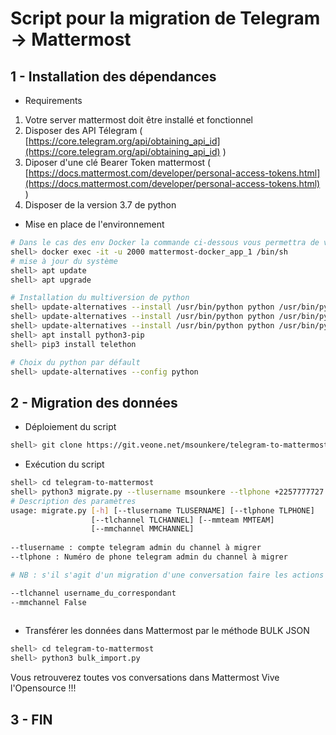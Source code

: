
# Script pour la migration de Telegram -> Mattermost
## 1 - Installation des dépendances
- Requirements
 1. Votre server mattermost doit être installé et fonctionnel  
 2. Disposer des API Télegram ( [https://core.telegram.org/api/obtaining_api_id](https://core.telegram.org/api/obtaining_api_id) )
 3. Diposer  d'une clé Bearer Token mattermost ( [https://docs.mattermost.com/developer/personal-access-tokens.html](https://docs.mattermost.com/developer/personal-access-tokens.html) )
 4. Disposer de la version 3.7 de python

- Mise en place de l'environnement
```bash
# Dans le cas des env Docker la commande ci-dessous vous permettra de vous connecter à votre docker
shell> docker exec -it -u 2000 mattermost-docker_app_1 /bin/sh
# mise à jour du système
shell> apt update
shell> apt upgrade

# Installation du multiversion de python
shell> update-alternatives --install /usr/bin/python python /usr/bin/python2.7 1
shell> update-alternatives --install /usr/bin/python python /usr/bin/python3.6 2
shell> update-alternatives --install /usr/bin/python python /usr/bin/python3.7 3
shell> apt install python3-pip
shell> pip3 install telethon

# Choix du python par défault
shell> update-alternatives --config python
```
## 2 - Migration des données
- Déploiement du script
```bash
shell> git clone https://git.veone.net/msounkere/telegram-to-mattermost.git
```
- Exécution du script
```bash
shell> cd telegram-to-mattermost
shell> python3 migrate.py --tlusername msounkere --tlphone +2257777727 --tlchannel https://t.me/joinchat/EchPiUcTSJpNHBiI0KI0A --mmteam veone --mmchannel veone_xy
# Description des paramètres
usage: migrate.py [-h] [--tlusername TLUSERNAME] [--tlphone TLPHONE]
                  [--tlchannel TLCHANNEL] [--mmteam MMTEAM]
                  [--mmchannel MMCHANNEL]
                  
--tlusername : compte telegram admin du channel à migrer
--tlphone : Numéro de phone telegram admin du channel à migrer

# NB : s'il s'agit d'un migration d'une conversation faire les actions suivantes :

--tlchannel username_du_correspondant
--mmchannel False
  
```
- Transférer les données dans Mattermost par le méthode BULK JSON
```bash
shell> cd telegram-to-mattermost
shell> python3 bulk_import.py 
```
Vous retrouverez toutes vos conversations dans Mattermost
Vive l'Opensource !!!

## 3 - FIN
